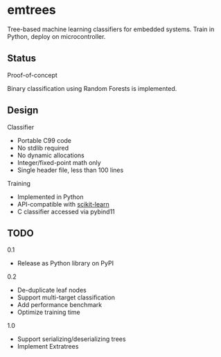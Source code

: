 
# emtrees
Tree-based machine learning classifiers for embedded systems.
Train in Python, deploy on microcontroller.


## Status
Proof-of-concept

Binary classification using Random Forests is implemented.

## Design

Classifier

* Portable C99 code
* No stdlib required
* No dynamic allocations
* Integer/fixed-point math only
* Single header file, less than 100 lines

Training

* Implemented in Python
* API-compatible with [scikit-learn](http://scikit-learn.org)
* C classifier accessed via pybind11

## TODO

0.1

* Release as Python library on PyPI

0.2

* De-duplicate leaf nodes
* Support multi-target classification
* Add performance benchmark
* Optimize training time

1.0

* Support serializing/deserializing trees
* Implement Extratrees

